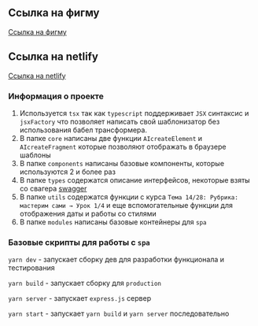 ## Ссылка на фигму

[Ссылка на фигму](https://www.figma.com/file/8KoRwpKjd2BYAAKclhEO57/project-1?node-id=0%3A1&t=zOsGCuxpS3BUmaW9-0)

## Ссылка на netlify

[Ссылка на netlify](https://gilded-palmier-bd3854.netlify.app/)

### Информация о проекте

1. Используется `tsx` так как `typescript` поддерживает `JSX` синтаксис и `jsxFactory` что позволяет написать свой шаблонизатор без использования бабел трансформера.
2. В папке `core` написаны две функции `AIcreateElement` и `AIcreateFragment` которые позволяют отображать в браузере шаблоны
3. В папке `components` написаны базовые компоненты, которые используются 2 и более раз
4. В папке `types` содержатся описание интерфейсов, некоторые взяты со свагера [swagger](https://ya-praktikum.tech/api/v2/swagger/#/)
5. В папке `utils` содержатся функции с курса `Тема 14/28: Рубрика: мастерим сами → Урок 1/4` и еще вспомогательные функции для отображения даты и работы со стилями
6. В папке `modules` написаны базовые контейнеры для `spa`

### Базовые скрипты для работы с `spa`

`yarn dev` - запускает сборку дев для разработки функционала и тестирования

`yarn build` - запускает сборку для `production`

`yarn server` - запускает `express.js` сервер

`yarn start` - запускает `yarn build` и `yarn server` последовательно
